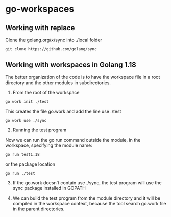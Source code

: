 # go-workspaces

## Working with replace

Clone the golang.org/x/sync into ./local folder

```
git clone https://github.com/golang/sync
```

## Working with workspaces in Golang 1.18

The better organization of the code is to have the workspace file in a root directory and the other modules in subdirectories.

1. From the root of the workspace

```
go work init ./test
```

This creates the file go.work and add the line use ./test

```
go work use ./sync
```

2. Running the test program

Now we can run the go run command outside the module, in the workspace, specifying the module name:

```
go run test1.18
```

or the package location

```
go run ./test
```

3. If the go.work doesn't contain use ./sync, the test program will use the sync package installed in GOPATH

4. We can build the test program from the module directory and it will be compiled in the workspace context, because the tool search go.work file in the parent directories.
